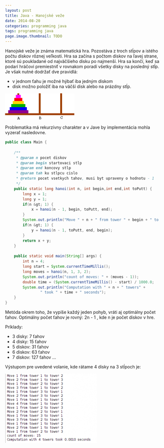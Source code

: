 ```yaml
---
layout: post
title: Java - Hanojské veže
date: 2014-08-20
categories: programming java
tags: programming java
page.image.thumbnail: TODO
---
```


Hanojské veže je známa matematická hra. Pozostáva z troch stĺpov a istého počtu diskov rôznej veľkosti. 
Hra sa začína s počtom diskov na ľavej strane, ktoré sú poukladané od najväčšieho disku po najmenší. 
Hra sa končí, keď sa podarí hráčovi premiestniť v rovnakom poradí všetky disky na posledný stĺp. 
Je však nutné dodržať dve pravidlá:

- v jednom ťahu je možné hýbať iba jedným diskom
- disk možno položiť iba na väčší disk alebo na prázdny stĺp. 

![hanojské veže](/assets/icode/impl01.gif)

Problematika má rekurzívny charakter a v Jave by implementácia mohla vyzerať nasledovne.

```java
public class Main {

    /**
     * @param n pocet diskov
     * @param begin startovaci stlp
     * @param end koncovy stlp
     * @param tah ku stlpcu cislo
     * @return pocet vsetkych tahov, musi byt upraveny o hodnotu - 1
     */
    public static long hanoi(int n, int begin,int end,int toPutt) {
        long x = 1;
        long y = 1;
        if(n &gt; 1) {
            x = hanoi(n - 1, begin, toPutt, end);
        }
        System.out.println("Move " + n + " from tower " + begin + " to tower " + end);
        if(n &gt; 1) {
            y = hanoi(n - 1, toPutt, end, begin);
        }
        return x + y;
    }

    public static void main(String[] args) {
        int n = 4;
        long start = System.currentTimeMillis();
        long moves = hanoi(n, 1, 3, 2);
        System.out.println("count of moves: " + (moves - 1));
        double time = (System.currentTimeMillis() - start) / 1000.0;
        System.out.println("Computation with " + n + " towers" +
                " took " + time + " seconds");
    }
}
```

Metóda okrem toho, že vypíše každý jeden pohyb, vráti aj optimálny počet ťahov. 
Optimálny počet ťahov je rovný: 2n - 1 , kde n je počet diskov v hre.

Príklady:

- 3 disky: 7 ťahov
- 4 disky: 15 ťahov
- 5 diskov: 31 ťahov
- 6 diskov: 63 ťahov
- 7 diskov: 127 ťahov 
...

Výstupom pre uvedené volanie, kde rátame 4 disky na 3 stĺpoch je:


![Hanoi](/assets/icode/hanoi-300x226.png)
